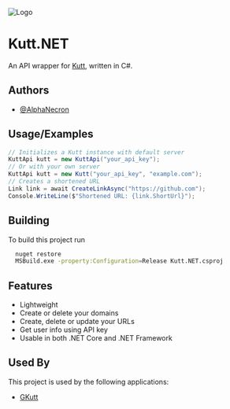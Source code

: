 
![Logo](https://user-images.githubusercontent.com/57827456/122667487-4923e980-d1dd-11eb-9c78-c9b25ab43149.png)

    
# Kutt.NET

An API wrapper for [Kutt](kutt.it), written in C#.


## Authors

- [@AlphaNecron](https://www.github.com/AlphaNecron)

  
## Usage/Examples

```csharp
// Initializes a Kutt instance with default server
KuttApi kutt = new KuttApi("your_api_key");
// Or with your own server
KuttApi kutt = new Kutt("your_api_key", "example.com");
// Creates a shortened URL
Link link = await CreateLinkAsync("https://github.com");
Console.WriteLine($"Shortened URL: {link.ShortUrl}");
```


## Building

To build this project run

```bash
  nuget restore
  MSBuild.exe -property:Configuration=Release Kutt.NET.csproj
```

  
## Features

- Lightweight
- Create or delete your domains
- Create, delete or update your URLs
- Get user info using API key
- Usable in both .NET Core and .NET Framework
  
## Used By

This project is used by the following applications:
- [GKutt](https://github.com/AlphaNecron/GKutt)